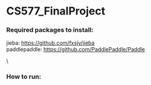 # CS577_FinalProject

### Required packages to install: 
jieba: https://github.com/fxsjy/jieba \
paddlepaddle: https://github.com/PaddlePaddle/Paddle

\
### How to run:
